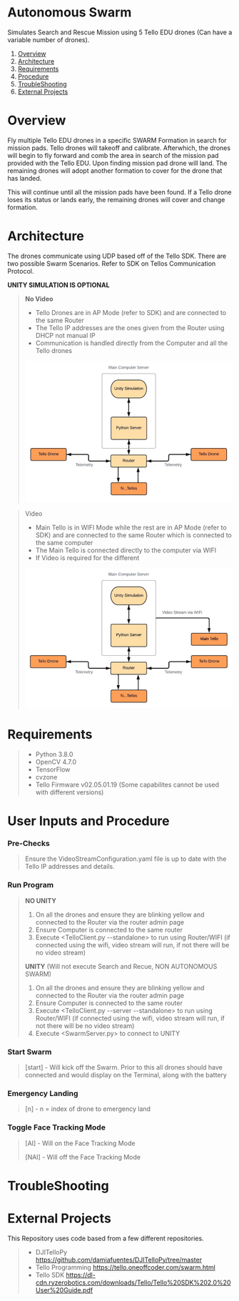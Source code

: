 # Autonomous Swarm

Simulates Search and Rescue Mission using 5 Tello EDU drones (Can have a variable number of drones).

1. [Overview](#overview)
2. [Architecture](#architecture)
3. [Requirements](#requirements)
4. [Procedure](#user-inputs-and-procedure)
5. [TroubleShooting](#troubleshooting)
6. [External Projects](#external-projects)

# Overview

Fly multiple Tello EDU drones in a specific SWARM Formation in search for mission pads. Tello drones will takeoff and calibrate. Afterwhich, the drones will begin to fly forward and comb the area in search of the mission pad provided with the Tello EDU. Upon finding mission pad drone will land. The remaining drones will adopt another formation to cover for the drone that has landed.

This will continue until all the mission pads have been found. If a Tello drone loses its status or lands early, the remaining drones will cover and change formation. 

# Architecture
The drones communicate using UDP based off of the Tello SDK. There are two possible Swarm Scenarios. Refer to SDK on Tellos Communication Protocol. 

**UNITY SIMULATION IS OPTIONAL**

>**No Video**
>- Tello Drones are in AP Mode (refer to SDK) and are connected to the same Router
>- The Tello IP addresses are the ones given from the Router using DHCP not manual IP
>- Communication is handled directly from the Computer and all the Tello drones
> 
>![Tello No Video Architecture](Documentation\NoVideo.jpeg)

>Video
>- Main Tello is in WIFI Mode while the rest are in AP Mode (refer to SDK) and are connected to the same Router which is connected to the same computer
>- The Main Tello is connected directly to the computer via WIFI
>- If Video is required for the different 
> 
>![Tello No Video Architecture](Documentation\Video.jpeg)

# Requirements

> - Python 3.8.0
> - OpenCV 4.7.0 
> - TensorFlow
> - cvzone
> - Tello Firmware v02.05.01.19 (Some capabilites cannot be used with different versions)

# User Inputs and Procedure

### Pre-Checks
> Ensure the VideoStreamConfiguration.yaml file is up to date with the Tello IP addresses and details.

### Run Program
> **NO UNITY**
> 1. On all the drones and ensure they are blinking yellow and connected to the Router via the router admin page
> 2. Ensure Computer is connected to the same router 
> 3. Execute <TelloClient.py --standalone> to run using Router/WIFI (if connected using the wifi, video stream will run, if not there will be no video stream) 
>
> **UNITY**
> (Will not execute Search and Recue, NON AUTONOMOUS SWARM)
> 1. On all the drones and ensure they are blinking yellow and connected to the Router via the router admin page
> 2. Ensure Computer is connected to the same router 
> 3. Execute <TelloClient.py --server --standalone> to run using Router/WIFI (if connected using the wifi, video stream will run, if not there will be no video stream) 
> 4. Execute <SwarmServer.py> to connect to UNITY

### Start Swarm

> [start] - Will kick off the Swarm. Prior to this all drones should have connected and would display on the Terminal, along with the battery

### Emergency Landing
> [n] - n = index of drone to emergency land

### Toggle Face Tracking Mode
> [AI] - Will on the Face Tracking Mode
> 
> [NAI] - Will off the Face Tracking Mode

# TroubleShooting


# External Projects

This Repository uses code based from a few different repositories.

> - DJITelloPy https://github.com/damiafuentes/DJITelloPy/tree/master
> - Tello Programming https://tello.oneoffcoder.com/swarm.html
> - Tello SDK https://dl-cdn.ryzerobotics.com/downloads/Tello/Tello%20SDK%202.0%20User%20Guide.pdf